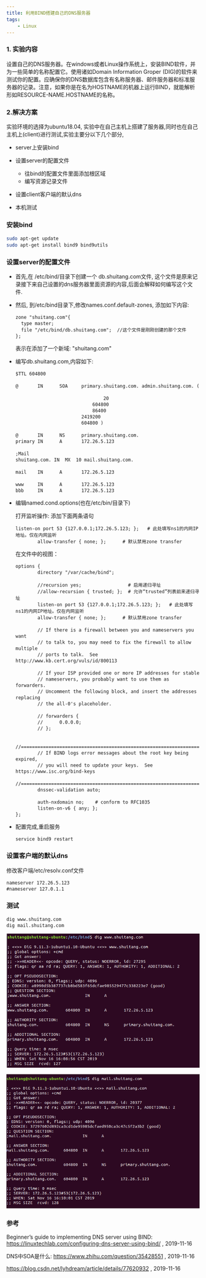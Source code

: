 ```yaml
---
title: 利用BIND搭建自己的DNS服务器
tags:
	- Linux
---
```


### 1. 实验内容

设置自己的DNS服务器。在windows或者Linux操作系统上，安装BIND软件，并为一些简单的名称配置它。使用诸如Domain Information Groper (DIG)的软件来测试你的配置。应确保你的DNS数据库包含有名称服务器、邮件服务器和标准服务器的记录。注意，如果你是在名为HOSTNAME的机器上运行BIND，就能解析形如RESOURCE-NAME.HOSTNAME的名称。

### 2.解决方案

实验环境的选择为ubuntu18.04,  实验中在自己主机上搭建了服务器,同时也在自己主机上(client)进行测试,实验主要分以下几个部分,

- server上安装bind
- 设置server的配置文件
  - 往bind的配置文件里面添加根区域
  - 编写资源记录文件
- 设置client客户端的默认dns

- 本机测试



### 安装bind

```bash
sudo apt-get update
sudo apt-get install bind9 bind9utils
```



### 设置server的配置文件

- 首先,在 /etc/bind/目录下创建一个 db.shuitang.com文件, 这个文件是原来记录接下来自己设置的dns服务器里面资源的内容,后面会解释如何编写这个文件.

- 然后, 到/etc/bind目录下,修改names.conf.default-zones, 添加如下内容:

  ```
  zone "shuitang.com"{
  	type master;
  	file "/etc/bind/db.shuitang.com";  //这个文件是刚刚创建的那个文件
  };
  ```

  表示在添加了一个新域: "shuitang.com"

- 编写db.shuitang.com,内容如下:

  ```
  $TTL 604800
  
  @       IN      SOA     primary.shuitang.com. admin.shuitang.com. (
  
                                  20
                              604800
                              86400
                          2419200
                          604800 )
  
  @       IN      NS      primary.shuitang.com.
  primary IN      A       172.26.5.123
  
  ;Mail
  shuitang.com. IN  MX  10 mail.shuitang.com.
  
  mail    IN      A       172.26.5.123
  
  www     IN      A       172.26.5.123
  bbb     IN      A       172.26.5.123
  ```

- 编辑named.cond.options(也在/etc/bin/目录下)

  打开监听操作: 添加下面两条语句

  ```
  listen-on port 53 {127.0.0.1;172.26.5.123; };   # 此处填写ns1的内网IP地址。仅在内网监听
          allow-transfer { none; };      # 默认禁用zone transfer
  ```

  在文件中的视图：

  ```
  options {
          directory "/var/cache/bind";
  
          //recursion yes;                 # 启用递归寻址
          //allow-recursion { trusted; };  # 允许“trusted”列表前来递归寻址
          listen-on port 53 {127.0.0.1;172.26.5.123; };   # 此处填写ns1的内网IP地址。仅在内网监听
          allow-transfer { none; };      # 默认禁用zone transfer
  
          // If there is a firewall between you and nameservers you want
          // to talk to, you may need to fix the firewall to allow multiple
          // ports to talk.  See http://www.kb.cert.org/vuls/id/800113
  
          // If your ISP provided one or more IP addresses for stable
          // nameservers, you probably want to use them as forwarders.
          // Uncomment the following block, and insert the addresses replacing
          // the all-0's placeholder.
  
          // forwarders {
          //      0.0.0.0;
          // };
  
          //========================================================================
          // If BIND logs error messages about the root key being expired,
          // you will need to update your keys.  See https://www.isc.org/bind-keys
          //========================================================================
          dnssec-validation auto;
  
          auth-nxdomain no;    # conform to RFC1035
          listen-on-v6 { any; };
  };
  
  ```

- 配置完成,重启服务

  ```
  service bind9 restart
  ```

  

### 设置客户端的默认dns

修改客户端/etc/resolv.conf文件

```
nameserver 172.26.5.123
#nameserver 127.0.1.1
```



### 测试

```
dig www.shuitang.com
dig mail.shuitang.com

```

![dns1](/assets/image/dns1.png)

![dns2](/assets/image/dns2.png)

### 参考

Beginner’s guide to implementing DNS server using BIND: https://linuxtechlab.com/configuring-dns-server-using-bind/ , 2019-11-16

DNS中SOA是什么: https://www.zhihu.com/question/35428551 , 2019-11-16

https://blog.csdn.net/lyhdream/article/details/77620932 , 2019-11-16